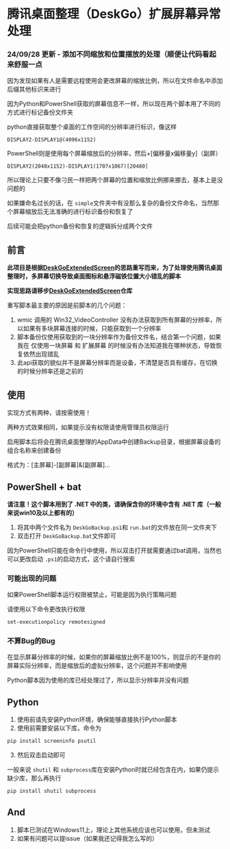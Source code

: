 # 腾讯桌面整理（DeskGo）扩展屏幕异常处理

### 24/09/28 更新 - 添加不同缩放和位置摆放的处理（顺便让代码看起来舒服一点

因为发现如果有人是需要远程使用会更改屏幕的缩放比例，所以在文件命名中添加后缀其他标识来进行

因为Python和PowerShell获取的屏幕信息不一样，所以现在两个脚本用了不同的方式进行标记备份文件夹

python直接获取整个桌面的工作空间的分辨率进行标识，像这样

```
DISPLAY2-DISPLAY1@(4096x1152)
```

PowerShell则是使用每个屏幕缩放后的分辨率，然后+[偏移量x偏移量y]（副屏）

```
DISPLAY2(2048x1152)-DISPLAY1(1707x1067)[20480]
```

所以理论上只要不像刁民一样把两个屏幕的位置和缩放比例挪来挪去，基本上是没问题的

如果嫌命名过长的话，在 `simple`文件夹中有没那么复杂的备份文件命名，当然那个屏幕缩放后无法准确的进行标识备份和恢复了

后续可能会把python备份和恢复的逻辑拆分成两个文件

## 前言

**此项目是根据[DeskGoExtendedScreen](https://github.com/Ridup/DeskGoExtendedScreen)的思路重写而来，为了处理使用腾讯桌面整理时，多屏幕切换导致桌面图标和悬浮磁铁位置大小错乱的脚本**

**实现思路请移步[DeskGoExtendedScreen](https://github.com/Ridup/DeskGoExtendedScreen)仓库**

重写脚本最主要的原因是前脚本的几个问题：

1. wmic 调用的 Win32_VideoController 没有办法获取到所有屏幕的分辨率，所以如果有多块屏幕连接的时候，只能获取到一个分辨率
2. 脚本备份仅使用获取到的一块分辨率作为备份文件名，结合第一个问题，如果我在 仅使用一块屏幕 和 扩展屏幕 的时候没有办法知道我在哪种状态，导致恢复依然出现错乱
3. 此api获取的貌似并不是屏幕分辨率而是设备，不清楚是否具有缓存，在切换的时候分辨率还是之前的

## 使用

实现方式有两种，请按需使用！

两种方式效果相同，如果提示没有权限请使用管理员权限运行

启用脚本后将会在腾讯桌面整理的AppData中创建Backup目录，根据屏幕设备的组合名称来创建备份

格式为：[主屏幕]-[副屏幕]&[副屏幕]...

## PowerShell + bat

**请注意！这个脚本用到了 .NET 中的类，请确保含你的环境中含有 .NET 库（一般来说win10及以上都有的）**

1. 将其中两个文件名为 `DeskGoBackup.ps1`和 `run.bat`的文件放在同一文件夹下
2. 双击打开 `DeskGoBackup.bat`文件即可

因为PowerShell只能在命令行中使用，所以双击打开就需要通过bat调用，当然也可以更改启动 `.ps1`的启动方式，这个请自行搜索

### 可能出现的问题

如果PowerShell脚本运行权限被禁止，可能是因为执行策略问题

请使用以下命令更改执行权限

```bash
set-executionpolicy remotesigned
```

### 不算Bug的Bug

在显示屏幕分辨率的时候，如果你的屏幕缩放比例不是100%，则显示的不是你的屏幕实际分辨率，而是缩放后的虚拟分辨率，这个问题并不影响使用

Python脚本因为使用的库已经处理过了，所以显示分辨率并没有问题

## Python

1. 使用前请先安装Python环境，确保能够直接执行Python脚本
2. 使用前需要安装以下库，命令为

```bash
pip install screeninfo psutil
```

3. 然后双击启动即可

一般来说 `shutil` 和 `subprocess`库在安装Python时就已经包含在内，如果仍提示缺少库，那么再执行

```bash
pip install shutil subprocess
```

## And

1. 脚本已测试在Windows11上，理论上其他系统应该也可以使用，但未测试
2. 如果有问题可以提issue（如果我还记得我怎么写的）